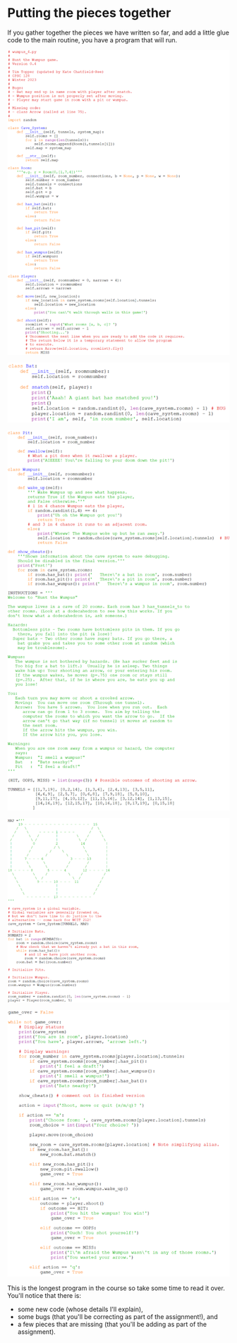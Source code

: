 # Putting the pieces together

If you gather together the pieces we have written so far, and add a
little glue code to the main routine, you have a program that will run.

![](15_wumpus_1_py.png)

![](15_wumpus_2_py.png)

![](15_wumpus_3_py.png)

![](15_wumpus_4_py.png)

![](15_wumpus_5_py.png)

This is the longest program in the course so take some time to read it
over. You'll notice that there is:

-   some new code (whose details I'll explain),
-   some bugs (that you'll be correcting as part of the assignment!),
    and
-   a few pieces that are missing (that you'll be adding as part of the
    assignment).
